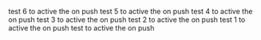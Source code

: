 test 6  to active the on push
test 5  to active the on push
test 4  to active the on push
test 3  to active the on push
test 2  to active the on push
test 1  to active the on push
test  to active the on push
